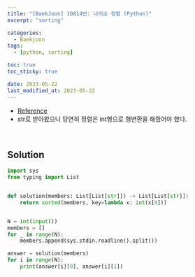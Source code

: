 ```yaml
---
title: "[BaekJoon] 10814번: 나이순 정렬 (Python)"
excerpt: "sorting"

categories:
  - Baekjoon
tags:
  - [python, sorting]

toc: true
toc_sticky: true

date: 2023-05-22
last_modified_at: 2023-05-22
---
```


- [Reference](https://www.acmicpc.net/problem/10814)
- str로 받아왔으니 당연히 정렬은 int형으로 형변환을 해줬어야 했다.

<br>

## Solution

```python
import sys
from typing import List


def solution(members: List[List[str]]) -> List[List[str]]:
    return sorted(members, key=lambda x: int(x[0]))


N = int(input())
members = []
for _ in range(N):
    members.append(sys.stdin.readline().split())

answer = solution(members)
for i in range(N):
    print(answer[i][0], answer[i][1])
```